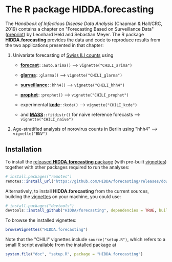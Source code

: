 # The R package HIDDA.forecasting

The *Handbook of Infectious Disease Data Analysis*
(Chapman & Hall/CRC, 2019)
contains a chapter on "Forecasting Based on Surveillance Data"
([preprint](https://arxiv.org/abs/1809.03735))
by Leonhard Held and Sebastian Meyer.
The R package **HIDDA.forecasting** provides the data and code to
reproduce results from the two applications presented in that chapter:

1. Univariate forecasting of
   [Swiss ILI counts](https://HIDDA.github.io/forecasting/articles/CHILI.html)
   using

    * [**forecast**](https://CRAN.R-project.org/package=forecast)`::auto.arima()`
      --> `vignette("CHILI_arima")`

    * [**glarma**](https://CRAN.R-project.org/package=glarma)`::glarma()`
      --> `vignette("CHILI_glarma")`

    * [**surveillance**](https://CRAN.R-project.org/package=surveillance)`::hhh4()`
      --> `vignette("CHILI_hhh4")`

    * [**prophet**](https://CRAN.R-project.org/package=prophet)`::prophet()`
      --> `vignette("CHILI_prophet")`

    * experimental [**kcde**](https://github.com/reichlab/kcde)`::kcde()`
      --> `vignette("CHILI_kcde")`

    * and [**MASS**](https://CRAN.R-project.org/package=MASS)`::fitdistr()` for naive reference forecasts
      --> `vignette("CHILI_naive")`

2. Age-stratified analysis of norovirus counts in Berlin using "hhh4"
   --> `vignette("BNV")`


## Installation

To install the
[released **HIDDA.forecasting** package](https://github.com/HIDDA/forecasting/releases)
(with pre-built [vignettes](https://HIDDA.github.io/forecasting/articles/))
together with other packages required to run the analyses:

```r
# install.packages("remotes")
remotes::install_url("https://github.com/HIDDA/forecasting/releases/download/v1.0.0/HIDDA.forecasting_1.0.0.tar.gz", dependencies = TRUE)
```

Alternatively, to install **HIDDA.forecasting** from the current sources,
building the [vignettes](https://HIDDA.github.io/forecasting/articles/)
on your machine, you could use:

```r
# install.packages("devtools")
devtools::install_github("HIDDA/forecasting", dependencies = TRUE, build_vignettes = TRUE)
```

To browse the installed vignettes:

```r
browseVignettes("HIDDA.forecasting")
```

Note that the "CHILI" vignettes include `source("setup.R")`,
which refers to a small R script available from the installed package at

```r
system.file("doc", "setup.R", package = "HIDDA.forecasting")
```
